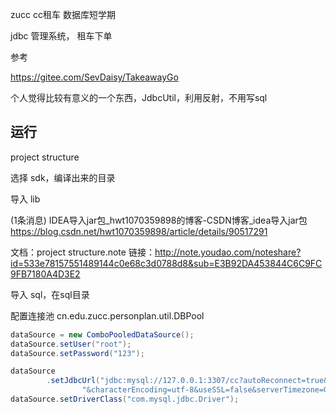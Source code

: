zucc cc租车 数据库短学期

jdbc 管理系统， 租车下单

参考

https://gitee.com/SevDaisy/TakeawayGo

个人觉得比较有意义的一个东西，JdbcUtil，利用反射，不用写sql

## 运行
project structure

选择 sdk，编译出来的目录

导入 lib

(1条消息) IDEA导入jar包_hwt1070359898的博客-CSDN博客_idea导入jar包
https://blog.csdn.net/hwt1070359898/article/details/90517291

文档：project structure.note
链接：http://note.youdao.com/noteshare?id=533e78157551489144c0e68c3d0788d8&sub=E3B92DA453844C6C9FC9FB7180A4D3E2


导入 sql，在sql目录

配置连接池
cn.edu.zucc.personplan.util.DBPool

```java
dataSource = new ComboPooledDataSource();
dataSource.setUser("root");
dataSource.setPassword("123");

dataSource
        .setJdbcUrl("jdbc:mysql://127.0.0.1:3307/cc?autoReconnect=true&useUnicode=true" +
                "&characterEncoding=utf-8&useSSL=false&serverTimezone=GMT");
dataSource.setDriverClass("com.mysql.jdbc.Driver");
```
